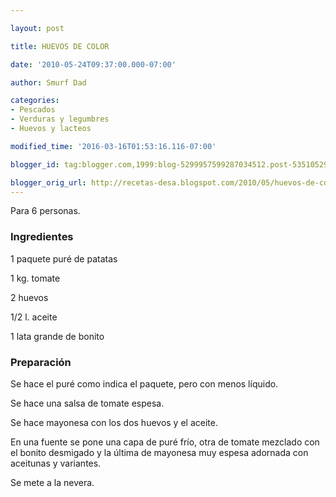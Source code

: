 ```yaml
---

layout: post

title: HUEVOS DE COLOR

date: '2010-05-24T09:37:00.000-07:00'

author: Smurf Dad

categories:
- Pescados
- Verduras y legumbres
- Huevos y lacteos

modified_time: '2016-03-16T01:53:16.116-07:00'

blogger_id: tag:blogger.com,1999:blog-5299957599287034512.post-5351052956318147154

blogger_orig_url: http://recetas-desa.blogspot.com/2010/05/huevos-de-color.html
---
```


Para 6 personas.

<h3>Ingredientes</h3>

1 paquete puré de patatas

1 kg. tomate

2 huevos

1/2 l. aceite

1 lata grande de bonito

<h3>Preparación</h3>

Se hace el puré como indica el paquete, pero con menos líquido.

Se hace una salsa de tomate espesa.

Se hace mayonesa con los dos huevos y el aceite.

En una fuente se pone una capa de puré frío, otra de tomate mezclado con el bonito desmigado y la última de mayonesa muy espesa adornada con aceitunas y variantes.

Se mete a la nevera.